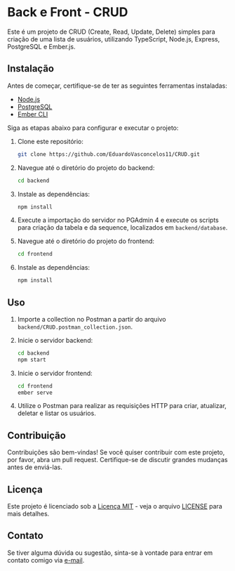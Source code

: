 # Back e Front - CRUD

Este é um projeto de CRUD (Create, Read, Update, Delete) simples para criação de uma lista de usuários, utilizando TypeScript, Node.js, Express, PostgreSQL e Ember.js.

## Instalação

Antes de começar, certifique-se de ter as seguintes ferramentas instaladas:

- [Node.js](https://nodejs.org/)
- [PostgreSQL](https://www.postgresql.org/)
- [Ember CLI](https://ember-cli.com/)

Siga as etapas abaixo para configurar e executar o projeto:

1. Clone este repositório:
    ```bash
    git clone https://github.com/EduardoVasconcelos11/CRUD.git
    ```

2. Navegue até o diretório do projeto do backend:
    ```bash
    cd backend
    ```

3. Instale as dependências:
    ```bash
    npm install
    ```

4. Execute a importação do servidor no PGAdmin 4 e execute os scripts para criação da tabela e da sequence, localizados em `backend/database`.

5. Navegue até o diretório do projeto do frontend:
    ```bash
    cd frontend
    ```

6. Instale as dependências:
    ```bash
    npm install
    ```

## Uso

1. Importe a collection no Postman a partir do arquivo `backend/CRUD.postman_collection.json`.

2. Inicie o servidor backend:
    ```bash
    cd backend
    npm start
    ```

3. Inicie o servidor frontend:
    ```bash
    cd frontend
    ember serve
    ```

4. Utilize o Postman para realizar as requisições HTTP para criar, atualizar, deletar e listar os usuários.

## Contribuição

Contribuições são bem-vindas! Se você quiser contribuir com este projeto, por favor, abra um pull request. Certifique-se de discutir grandes mudanças antes de enviá-las.

## Licença

Este projeto é licenciado sob a [Licença MIT](https://opensource.org/licenses/MIT) - veja o arquivo [LICENSE](LICENSE) para mais detalhes.

## Contato

Se tiver alguma dúvida ou sugestão, sinta-se à vontade para entrar em contato comigo via [e-mail](mailto:seuemail@example.com).

